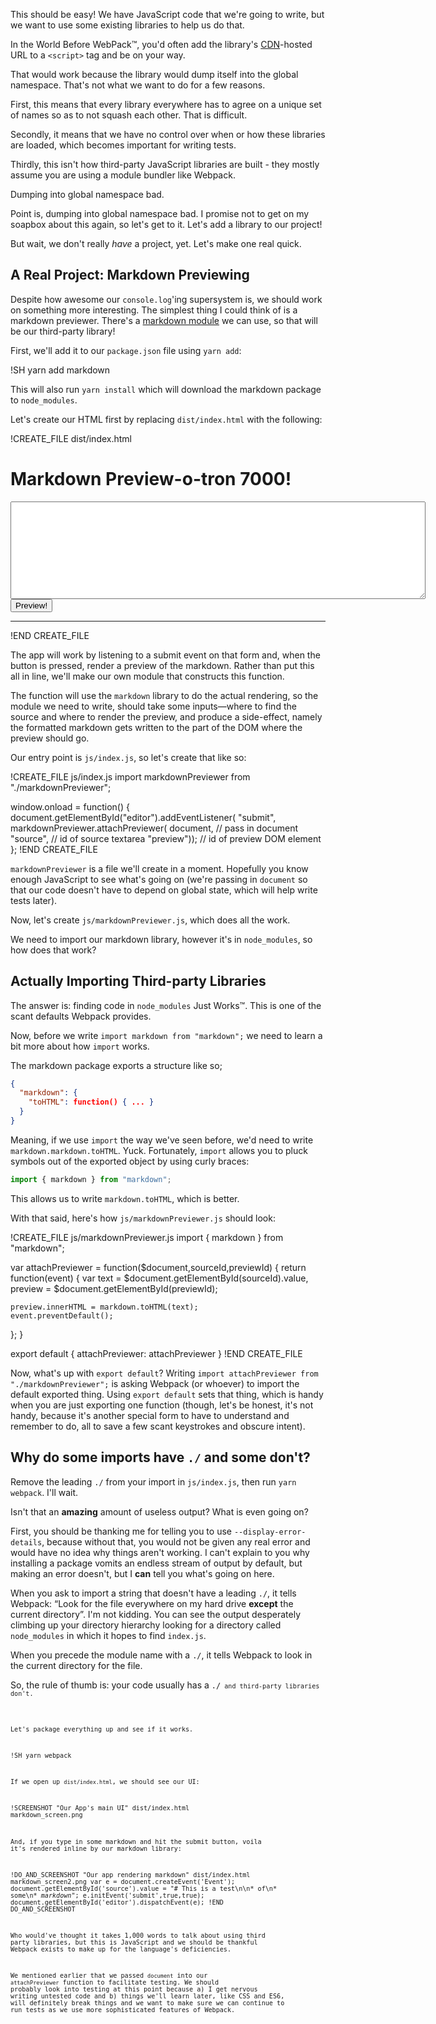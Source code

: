 This should be easy!  We have JavaScript code that we're going to write, but we want to use some existing libraries to help us do that.

In the World Before WebPack™, you'd often add the library's [CDN](https://en.wikipedia.org/wiki/Content_delivery_network)-hosted URL to a `<script>` tag and be on your way.

That would work because the library would dump itself into the global namespace.  That's not what we want to do for a few reasons.

First, this means that every library everywhere has to agree on a unique set of names so as to not squash each other.  That is difficult.

Secondly, it means that we have no control over when or how these libraries are loaded, which becomes important for writing tests.

Thirdly, this isn't how third-party JavaScript libraries are built - they mostly assume you are using a module bundler like
Webpack.

<aside class="pullquote">Dumping into global namespace bad.</aside>

Point is, dumping into global namespace bad.  I promise not to get on my soapbox about this again, so let's get to it.  Let's add a library to our project!

But wait, we don't really *have* a project, yet.  Let's make one real quick.

## A Real Project: Markdown Previewing

Despite how awesome our `console.log`'ing supersystem is, we should work on something more interesting.  The simplest thing I
could think of is a markdown previewer.  There's a [markdown module][markdown] we can use, so that will be our third-party library!

[markdown]: https://github.com/evilstreak/markdown-js

First, we'll add it to our `package.json` file using `yarn add`:

!SH yarn add markdown

This will also run `yarn install` which will download the markdown package to `node_modules`.

Let's create our HTML first by replacing `dist/index.html` with the following:

!CREATE_FILE dist/index.html
<!DOCTYPE html>
<html>
  <head>
    <script src="bundle.js"></script>
  </head>
  <body>
    <h1>Markdown Preview-o-tron 7000!</h1>
    <form id="editor">
      <textarea id="source" rows="10" cols="80"></textarea>
      <br>
      <input type="submit" value="Preview!">
    </form>
    <hr>
    <section id="preview">
    </section>
  </body>
</html>
!END CREATE_FILE

The app will work by listening to a submit event on that form and, when the button is pressed, render a preview of the
markdown.  Rather than put this all in line, we'll make our own module that constructs this function.

The function will use the `markdown` library to do the actual rendering, so the module we need to write, should take some
inputs—where to find the source and where to render the preview, and produce a side-effect, namely the formatted markdown gets
written to the part of the DOM where the preview should go.

Our entry point is `js/index.js`, so let's create that like so:

!CREATE_FILE js/index.js
import markdownPreviewer from "./markdownPreviewer";

window.onload = function() {
  document.getElementById("editor").addEventListener(
      "submit",
      markdownPreviewer.attachPreviewer(
        document,    // pass in document
        "source",    // id of source textarea
        "preview")); // id of preview DOM element
};
!END CREATE_FILE

`markdownPreviewer` is a file we'll create in a moment.  Hopefully you know enough JavaScript to see what's going on (we're
passing in `document` so that our code doesn't have to depend on global state, which will help write tests later).

Now, let's create `js/markdownPreviewer.js`, which does all the work.

We need to import our markdown library, however it's in `node_modules`, so how does that work?

## Actually Importing Third-party Libraries

The answer is: finding code in `node_modules` Just Works™.  This is one of the scant defaults Webpack provides.

Now, before we write `import markdown from "markdown";` we need to learn a bit more about how `import` works.

The markdown package exports a structure like so;

```json
{
  "markdown": {
    "toHTML": function() { ... }
  }
}
```

Meaning, if we use `import` the way we've seen before, we'd need to write `markdown.markdown.toHTML`.  Yuck.  Fortunately, `import` allows you to pluck symbols out of the exported object by using curly braces:

```javascript
import { markdown } from "markdown";
```

This allows us to write `markdown.toHTML`, which is better.

With that said, here's how `js/markdownPreviewer.js` should look:

!CREATE_FILE js/markdownPreviewer.js
import { markdown } from "markdown";

var attachPreviewer = function($document,sourceId,previewId) {
  return function(event) {
    var text    = $document.getElementById(sourceId).value,
        preview = $document.getElementById(previewId);

    preview.innerHTML = markdown.toHTML(text);
    event.preventDefault();
  };
}

export default {
  attachPreviewer: attachPreviewer
}
!END CREATE_FILE

Now, what's up with `export default`? Writing `import attachPreviewer from "./markdownPreviewer";` is asking Webpack (or whoever) to import the default exported thing.  Using `export default` sets that thing, which is handy when you are just exporting one function (though, let's be honest, it's not handy, because it's another special form to have to understand and remember to do, all to save a few scant keystrokes and obscure intent).

<aside class="sidebar">
<h1>Why do some imports have <code>./</code> and some don't?</h1>
<p>
Remove the leading <code>./</code> from your import in <code>js/index.js</code>, then run <code>yarn webpack</code>.  I'll wait.
</p>
<p>
Isn't that an <strong>amazing</strong> amount of useless output?  What is even going on?
</p>
<p>
First, you should be thanking me for telling you to use <code>--display-error-details</code>, because without that, you would not
be given any real error and would have no idea why things aren't working.  I can't explain to you why installing a package vomits
an endless stream of output by default, but making an error doesn't, but I <strong>can</strong> tell you what's going on here.
</p>
<p>
When you ask to import a string that doesn't have a leading <code>./</code>, it tells Webpack: “Look for the file everywhere on
my hard drive <strong>except</strong> the current directory”.  I'm not kidding.  You can see the output desperately climbing up
your directory hierarchy looking for a directory called <code>node_modules</code> in which it hopes to find
<code>index.js</code>.
</p>
<p>
When you precede the module name with a <code>./</code>, it tells Webpack to look in the current directory for the file.
</p>
<p>
So, the rule of thumb is: your code usually has a <code>./<code> and third-party libraries don't.
</aside>

Let's package everything up and see if it works.

!SH yarn webpack

If we open up `dist/index.html`, we should see our UI:

!SCREENSHOT "Our App's main UI" dist/index.html markdown_screen.png

And, if you type in some markdown and hit the submit button, voila it's rendered inline by our markdown library:

!DO_AND_SCREENSHOT "Our app rendering markdown" dist/index.html markdown_screen2.png
var e = document.createEvent('Event'); 
document.getElementById('source').value = "# This is a test\n\n* of\n* some\n* _markdown_"; 
e.initEvent('submit',true,true); 
document.getElementById('editor').dispatchEvent(e);
!END DO_AND_SCREENSHOT

Who would've thought it takes 1,000 words to talk about using third party libraries, but this is JavaScript and we
should be thankful Webpack exists to make up for the language's deficiencies.

We mentioned earlier that we passed `document` into our `attachPreviewer` function to facilitate testing.  We
should probably look into testing at this point because a) I get nervous writing untested code and b) things we'll
learn later, like CSS and ES6, will definitely break things and we want to make sure we can continue to run tests
as we use more sophisticated features of Webpack.
